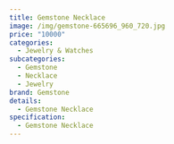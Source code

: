 ```yaml
---
title: Gemstone Necklace
image: /img/gemstone-665696_960_720.jpg
price: "10000"
categories:
  - Jewelry & Watches
subcategories:
  - Gemstone
  - Necklace
  - Jewelry
brand: Gemstone
details:
  - Gemstone Necklace
specification:
  - Gemstone Necklace
---
```


